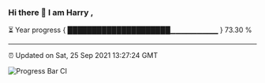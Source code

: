 ### Hi there 👋 I am Harry , 

⏳ Year progress { █████████████████████▁▁▁▁▁▁▁▁▁ } 73.30 %

---

⏰ Updated on Sat, 25 Sep 2021 13:27:24 GMT

![Progress Bar CI](https://github.com/duykhang68/duykhang68/workflows/Progress%20Bar%20CI/badge.svg)
